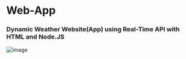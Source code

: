 # Web-App
### Dynamic Weather Website(App) using Real-Time API with HTML and Node.JS
![image](https://user-images.githubusercontent.com/75546189/174415042-2468b224-c3c8-40fb-b152-cfc4b81d51a5.png)


